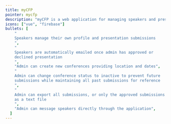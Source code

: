 ```yaml
---
title: myCFP
pointer: mycfp
description: "myCFP is a web application for managing speakers and presentations across multiple conferences. It gives the admin the ability to view and export all data and emails speakers automatically when the status of their submission changes."
icons: ["vue", "firebase"]
bullets: [
    "
    Speakers manage their own profile and presentation submissions
    ",
    "
    Speakers are automatically emailed once admin has approved or
    declined presentation
    ",
    "Admin can create new conferences providing location and dates",
    "
    Admin can change conference status to inactive to prevent future
    submissions while maintaining all past submissions for reference
    ",
    "
    Admin can export all submissions, or only the approved submissions
    as a text file
    ",
    "Admin can message speakers directly through the application",
  ]
---
```

